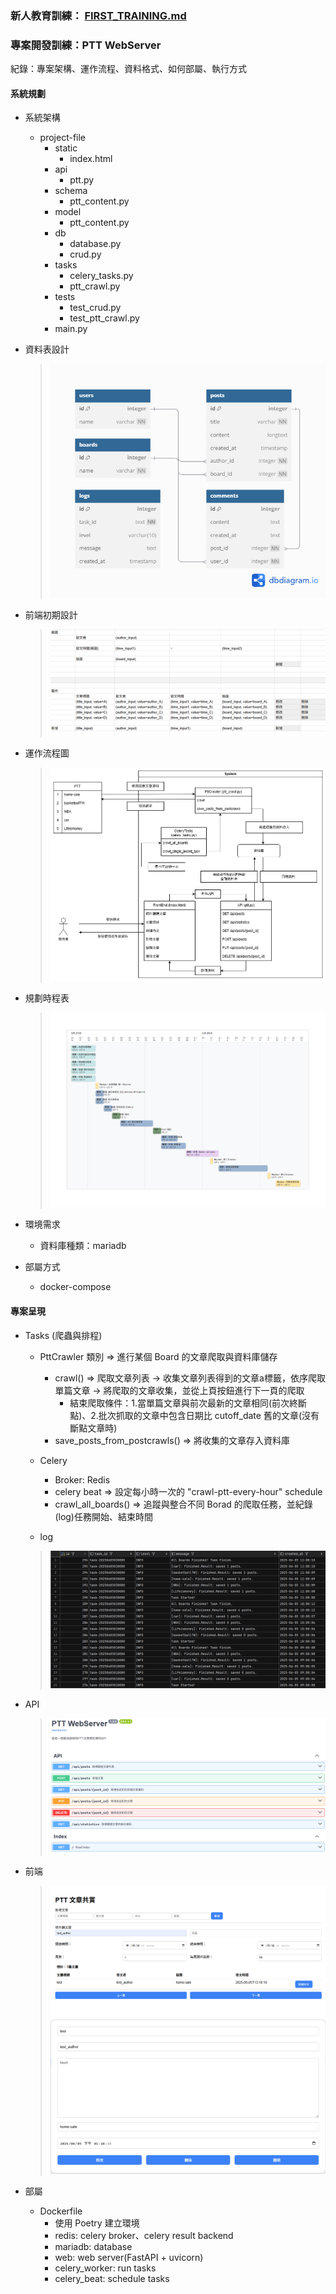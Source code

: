 
### 新人教育訓練： [FIRST_TRAINING.md](FIRST_TRAINING.md)

### 專案開發訓練：PTT WebServer

紀錄：專案架構、運作流程、資料格式、如何部屬、執行方式

#### 系統規劃

- 系統架構
  - project-file
      - static
        - index.html
      - api
        - ptt.py
      - schema
        - ptt_content.py
      - model
        - ptt_content.py
      - db
        - database.py
        - crud.py
      - tasks
        - celery_tasks.py
        - ptt_crawl.py
      - tests
        - test_crud.py
        - test_ptt_crawl.py
      - main.py

- 資料表設計
  > ![ptt-database.png](img/ptt-database.png)
- 前端初期設計
  > ![frontEnd-design.png](img/frontEnd-design.png)
  
- 運作流程圖
  > ![Flow.png](drawio-pic/Flow.png)
- 規劃時程表
  > ![schedule.png](img/schedule.png)

- 環境需求
  - 資料庫種類：mariadb
- 部屬方式
  - docker-compose


#### 專案呈現

- Tasks (爬蟲與排程)
  - PttCrawler 類別 => 進行某個 Board 的文章爬取與資料庫儲存
    - crawl() => 爬取文章列表 -> 收集文章列表得到的文章a標籤，依序爬取單篇文章 -> 將爬取的文章收集，並從上頁按鈕進行下一頁的爬取 
      - 結束爬取條件：1.當單篇文章與前次最新的文章相同(前次終斷點)、2.批次抓取的文章中包含日期比 cutoff_date 舊的文章(沒有斷點文章時)
    - save_posts_from_postcrawls() => 將收集的文章存入資料庫

  - Celery
    - Broker: Redis
    - celery beat => 設定每小時一次的 "crawl-ptt-every-hour" schedule
    - crawl_all_boards() => 追蹤與整合不同 Borad 的爬取任務，並紀錄(log)任務開始、結束時間
  
  - log
  > ![celery-log.png](img/celery-log.png)

- API
  > ![api.png](img/api.png)
- 前端
  > ![ptt-web-frontend.png](img/ptt-web-frontend.png)
  > ![ptt-web-frontend-2.png](img/ptt-web-frontend-2.png)
- 部屬
  - Dockerfile
    - 使用 Poetry 建立環境
    - redis: celery broker、celery result backend
    - mariadb: database
    - web: web server(FastAPI + uvicorn)
    - celery_worker: run tasks
    - celery_beat: schedule tasks

